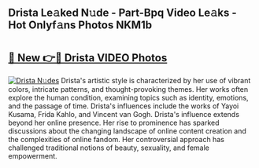 ## Drista Le𝚊ked N𝚞de - Part-Bpq Video Le𝚊ks - Hot Onlyf𝚊ns Photos NKM1b

# <h2><a href="http://ab3103.deff.icu/?id=Drista">🔗 New 👉🔴 Drista VIDEO Photos</a></h2>

[![Drista N𝚞des](https://i.imgur.com/rIISA9y.gif)](http://ab3103.deff.icu/?id=Drista)
Drista's artistic style is characterized by her use of vibrant colors, intricate patterns, and thought-provoking themes. Her works often explore the human condition, examining topics such as identity, emotions, and the passage of time. Drista's influences include the works of Yayoi Kusama, Frida Kahlo, and Vincent van Gogh. Drista's influence extends beyond her online presence. Her rise to prominence has sparked discussions about the changing landscape of online content creation and the complexities of online fandom. Her controversial approach has challenged traditional notions of beauty, sexuality, and female empowerment.
